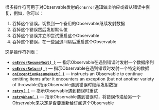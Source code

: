 很多操作符可用于对Observable发射的`onError`通知做出响应或者从错误中恢复，例如，你可以：

1. 吞掉这个错误，切换到一个备用的Observable继续发射数据
2. 吞掉这个错误然后发射默认值
3. 吞掉这个错误并立即尝试重启这个Observable
4. 吞掉这个错误，在一些回退间隔后重启这个Observable

这是操作符列表：

* [**`onErrorResumeNext( )`**](Catch.md#onErrorResumeNext) — 指示Observable在遇到错误时发射一个数据序列
* [**`onErrorReturn( )`**](Catch.md#onErrorReturn) — 指示Observable在遇到错误时发射一个特定的数据
* [**`onExceptionResumeNext( )`**](Catch.md#onExceptionResumeNext) — instructs an Observable to continue emitting items after it encounters an exception (but not another variety of throwable)指示Observable遇到错误时继续发射数据
* [**`retry( )`**](Retry.md#retry) — 指示Observable遇到错误时重试
* [**`retryWhen( )`**](Retry.md#retryWhen) — 指示Observable遇到错误时，将错误传递给另一个Observable来决定是否要重新给订阅这个Observable
